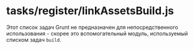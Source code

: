 # tasks/register/linkAssetsBuild.js

Этот список задач Grunt не предназначен для непосредственного использования - скорее это вспомогательный модуль, используемый списком задач `build`.

<docmeta name="displayName" value="linkAssetsBuild.js">

